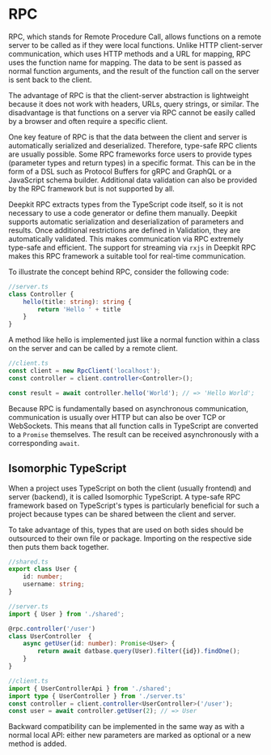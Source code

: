 # RPC

RPC, which stands for Remote Procedure Call, allows functions on a remote server to be called as if they were local functions. Unlike HTTP client-server communication, which uses HTTP methods and a URL for mapping, RPC uses the function name for mapping. The data to be sent is passed as normal function arguments, and the result of the function call on the server is sent back to the client.

The advantage of RPC is that the client-server abstraction is lightweight because it does not work with headers, URLs, query strings, or similar. The disadvantage is that functions on a server via RPC cannot be easily called by a browser and often require a specific client.


One key feature of RPC is that the data between the client and server is automatically serialized and deserialized. Therefore, type-safe RPC clients are usually possible. Some RPC frameworks force users to provide types (parameter types and return types) in a specific format. This can be in the form of a DSL such as Protocol Buffers for gRPC and GraphQL or a JavaScript schema builder. Additional data validation can also be provided by the RPC framework but is not supported by all.

Deepkit RPC extracts types from the TypeScript code itself, so it is not necessary to use a code generator or define them manually. Deepkit supports automatic serialization and deserialization of parameters and results. Once additional restrictions are defined in Validation, they are automatically validated. This makes communication via RPC extremely type-safe and efficient. The support for streaming via `rxjs` in Deepkit RPC makes this RPC framework a suitable tool for real-time communication.

To illustrate the concept behind RPC, consider the following code:

```typescript
//server.ts
class Controller {
    hello(title: string): string {
        return 'Hello ' + title
    }
}
```

A method like hello is implemented just like a normal function within a class on the server and can be called by a remote client.

```typescript
//client.ts
const client = new RpcClient('localhost');
const controller = client.controller<Controller>();

const result = await controller.hello('World'); // => 'Hello World';
```

Because RPC is fundamentally based on asynchronous communication, communication is usually over HTTP but can also be over TCP or WebSockets. This means that all function calls in TypeScript are converted to a `Promise` themselves. The result can be received asynchronously with a corresponding `await`.

## Isomorphic TypeScript

When a project uses TypeScript on both the client (usually frontend) and server (backend), it is called Isomorphic TypeScript. A type-safe RPC framework based on TypeScript's types is particularly beneficial for such a project because types can be shared between the client and server.

To take advantage of this, types that are used on both sides should be outsourced to their own file or package. Importing on the respective side then puts them back together.

```typescript
//shared.ts
export class User {
    id: number;
    username: string;
}

//server.ts
import { User } from './shared';

@rpc.controller('/user')
class UserController  {
    async getUser(id: number): Promise<User> {
        return await datbase.query(User).filter({id}).findOne();
    }
}

//client.ts
import { UserControllerApi } from './shared';
import type { UserController } from './server.ts'
const controller = client.controller<UserController>('/user');
const user = await controller.getUser(2); // => User
```

Backward compatibility can be implemented in the same way as with a normal local API: either new parameters are marked as optional or a new method is added.
